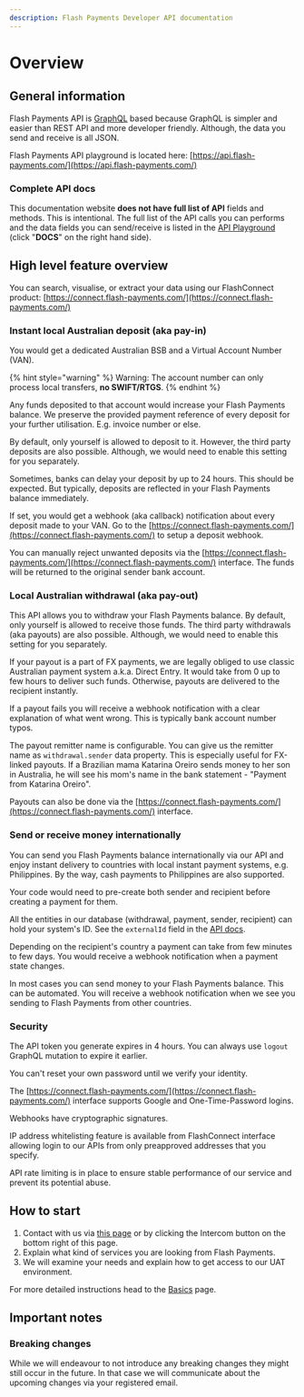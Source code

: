 ```yaml
---
description: Flash Payments Developer API documentation
---
```


# Overview

## General information

Flash Payments API is [GraphQL](http://graphql.github.io/learn/queries/) based because GraphQL is simpler and easier than REST API and more developer friendly. Although, the data you send and receive is all JSON.

Flash Payments API playground is located here: [https://api.flash-payments.com/](https://api.flash-payments.com/)

### Complete API docs

This documentation website **does not have full list of API** fields and methods. This is intentional. The full list of the API calls you can performs and the data fields you can send/receive is listed in the [API Playground](https://api.flash-payments.com/) (click "**DOCS**" on the right hand side).

## High level feature overview

You can search, visualise, or extract your data using our FlashConnect product: [https://connect.flash-payments.com/](https://connect.flash-payments.com/)

### Instant local Australian deposit (aka pay-in)

You would get a dedicated Australian BSB and a Virtual Account Number (VAN).

{% hint style="warning" %}
Warning: The account number can only process local transfers, **no SWIFT/RTGS**.
{% endhint %}

Any funds deposited to that account would increase your Flash Payments balance. We preserve the provided payment reference of every deposit for your further utilisation. E.g. invoice number or else.

By default, only yourself is allowed to deposit to it. However, the third party deposits are also possible. Although, we would need to enable this setting for you separately.

Sometimes, banks can delay your deposit by up to 24 hours. This should be expected. But typically, deposits are reflected in your Flash Payments balance immediately.

If set, you would get a webhook (aka callback) notification about every deposit made to your VAN. Go to the [https://connect.flash-payments.com/](https://connect.flash-payments.com/) to setup a deposit webhook.

You can manually reject unwanted deposits via the [https://connect.flash-payments.com/](https://connect.flash-payments.com/) interface. The funds will be returned to the original sender bank account.

### Local Australian withdrawal (aka pay-out)

This API allows you to withdraw your Flash Payments balance. By default, only yourself is allowed to receive those funds. The third party withdrawals (aka payouts) are also possible. Although, we would need to enable this setting for you separately.

If your payout is a part of FX payments, we are legally obliged to use classic Australian payment system a.k.a. Direct Entry. It would take from 0 up to few hours to deliver such funds. Otherwise, payouts are delivered to the recipient instantly.

If a payout fails you will receive a webhook notification with a clear explanation of what went wrong. This is typically bank account number typos.

The payout remitter name is configurable. You can give us the remitter name as `withdrawal.sender` data property. This is especially useful for FX-linked payouts. If a Brazilian mama Katarina Oreiro sends money to her son in Australia, he will see his mom's name in the bank statement - "Payment from Katarina Oreiro".

Payouts can also be done via the [https://connect.flash-payments.com/](https://connect.flash-payments.com/) interface.

### Send or receive money internationally

You can send you Flash Payments balance internationally via our API and enjoy instant delivery to countries with local instant payment systems, e.g. Philippines. By the way, cash payments to Philippines are also supported.

Your code would need to pre-create both sender and recipient before creating a payment for them.

All the entities in our database (withdrawal, payment, sender, recipient) can hold your system's ID. See the `externalId` field in the [API docs](https://api.flash-payments.com/).

Depending on the recipient's country a payment can take from few minutes to few days. You would receive a webhook notification when a payment state changes.

In most cases you can send money to your Flash Payments balance. This can be automated. You will receive a webhook notification when we see you sending to Flash Payments from other countries.

### Security

The API token you generate expires in 4 hours. You can always use `logout` GraphQL mutation to expire it earlier.

You can't reset your own password until we verify your identity.

The [https://connect.flash-payments.com/](https://connect.flash-payments.com/) interface supports Google and One-Time-Password logins.

Webhooks have cryptographic signatures.

IP address whitelisting feature is available from FlashConnect interface allowing login to our APIs from only preapproved addresses that you specify.

API rate limiting is in place to ensure stable performance of our service and prevent its potential abuse.

## How to start

1. Contact with us via [this page](https://flash-payments.com/connect) or by clicking the Intercom button on the bottom right of this page.
2. Explain what kind of services you are looking from Flash Payments.
3. We will examine your needs and explain how to get access to our UAT environment.

For more detailed instructions head to the [Basics](basics/) page.

## Important notes

### Breaking changes

While we will endeavour to not introduce any breaking changes they might still occur in the future. In that case we will communicate about the upcoming changes via your registered email.


